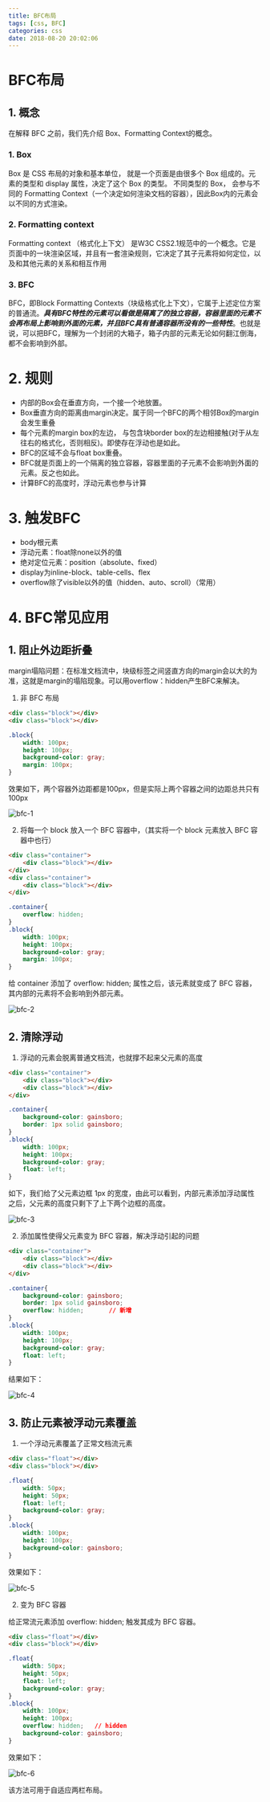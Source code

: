 ```yaml
---
title: BFC布局
tags: [css, BFC]
categories: css 
date: 2018-08-20 20:02:06
---
```


# BFC布局

## 1. 概念

在解释 BFC 之前，我们先介绍 Box、Formatting Context的概念。

### 1. Box

Box 是 CSS 布局的对象和基本单位， 就是一个页面是由很多个 Box 组成的。元素的类型和 display 属性，决定了这个 Box 的类型。 不同类型的 Box， 会参与不同的 Formatting Context（一个决定如何渲染文档的容器），因此Box内的元素会以不同的方式渲染。

### 2. Formatting context

Formatting context （格式化上下文） 是W3C CSS2.1规范中的一个概念。它是页面中的一块渲染区域，并且有一套渲染规则，它决定了其子元素将如何定位，以及和其他元素的关系和相互作用

### 3. BFC

BFC，即Block Formatting Contexts（块级格式化上下文），它属于上述定位方案的普通流。***具有BFC特性的元素可以看做是隔离了的独立容器，容器里面的元素不会再布局上影响到外面的元素，并且BFC具有普通容器所没有的一些特性***。也就是说，可以把BFC，理解为一个封闭的大箱子，箱子内部的元素无论如何翻江倒海，都不会影响到外部。

# 2. 规则

* 内部的Box会在垂直方向，一个接一个地放置。
* Box垂直方向的距离由margin决定。属于同一个BFC的两个相邻Box的margin会发生重叠
* 每个元素的margin box的左边， 与包含块border box的左边相接触(对于从左往右的格式化，否则相反)。即使存在浮动也是如此。
* BFC的区域不会与float box重叠。
* BFC就是页面上的一个隔离的独立容器，容器里面的子元素不会影响到外面的元素。反之也如此。
* 计算BFC的高度时，浮动元素也参与计算

# 3. 触发BFC

* body根元素
* 浮动元素：float除none以外的值
* 绝对定位元素：position（absolute、fixed）
* display为inline-block、table-cells、flex
* overflow除了visible以外的值（hidden、auto、scroll）（常用）

# 4. BFC常见应用

## 1. 阻止外边距折叠

margin塌陷问题：在标准文档流中，块级标签之间竖直方向的margin会以大的为准，这就是margin的塌陷现象。可以用overflow：hidden产生BFC来解决。

1. 非 BFC 布局

```html
<div class="block"></div>
<div class="block"></div>
```

```css
.block{
    width: 100px;
    height: 100px;
    background-color: gray;
    margin: 100px;
}
```

效果如下，两个容器外边距都是100px，但是实际上两个容器之间的边距总共只有100px

![bfc-1](/images/bfc-1.png)

2. 将每一个 block 放入一个 BFC 容器中，（其实将一个 block 元素放入 BFC 容器中也行）

```html
<div class="container">
    <div class="block"></div>
</div>
<div class="container">
    <div class="block"></div>
</div>
```

```css
.container{
    overflow: hidden;       
}
.block{
    width: 100px;
    height: 100px;
    background-color: gray;
    margin: 100px;
}
```

给 container 添加了 overflow: hidden; 属性之后，该元素就变成了 BFC 容器，其内部的元素将不会影响到外部元素。

![bfc-2](/images/bfc-2.png)

## 2. 清除浮动

1. 浮动的元素会脱离普通文档流，也就撑不起来父元素的高度

```html
<div class="container">
    <div class="block"></div>
    <div class="block"></div>
</div>
```
```css
.container{
    background-color: gainsboro;
    border: 1px solid gainsboro;
}
.block{
    width: 100px;
    height: 100px;
    background-color: gray;
    float: left;
}
```

如下，我们给了父元素边框 1px 的宽度，由此可以看到，内部元素添加浮动属性之后，父元素的高度只剩下了上下两个边框的高度。

![bfc-3](/images/bfc-3.png)

2. 添加属性使得父元素变为 BFC 容器，解决浮动引起的问题

```html
<div class="container">
    <div class="block"></div>
    <div class="block"></div>
</div>
```
```css
.container{
    background-color: gainsboro;
    border: 1px solid gainsboro;
    overflow: hidden;       // 新增
}
.block{
    width: 100px;
    height: 100px;
    background-color: gray;
    float: left;
}
```

结果如下：

![bfc-4](/images/bfc-4.png)

## 3. 防止元素被浮动元素覆盖

1. 一个浮动元素覆盖了正常文档流元素

```html
<div class="float"></div>
<div class="block"></div>
```
```css
.float{
    width: 50px;
    height: 50px;
    float: left;
    background-color: gray;
}
.block{
    width: 100px;
    height: 100px;
    background-color: gainsboro;
}
```

效果如下：

![bfc-5](/images/bfc-5.png)

2. 变为 BFC 容器

给正常流元素添加 overflow: hidden; 触发其成为 BFC 容器。

```html
<div class="float"></div>
<div class="block"></div>
```
```css
.float{
    width: 50px;
    height: 50px;
    float: left;
    background-color: gray;
}
.block{
    width: 100px;
    height: 100px;
    overflow: hidden;   // hidden
    background-color: gainsboro;
}
```

效果如下：

![bfc-6](/images/bfc-6.png)

该方法可用于自适应两栏布局。

<!-- more -->

